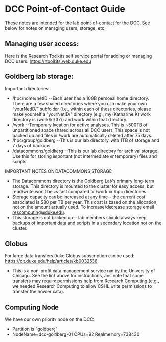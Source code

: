# DCC Point-of-Contact Guide

These notes are intended for the lab point-of-contact for the DCC. See below for notes on managing users, storage, etc.

## Managing user access:
Here is the Research Toolkits self service portal for adding or managing DCC users: https://rtoolkits.web.duke.edu

## Goldberg lab storage:
Important directories:
- /hpc/home/netID --Each user has a 10GB personal home directory. There are a few shared directories where you can make your own “yourNetID/” subfolder (i.e., within each of these directories, please make yourself a "yourNetID/" directory (e.g., my (Katharine K) work directory is /work/klk37/) and work within that directory.
- /work --Temporary location for active analyses. This is ~500TB of unpartitioned space shared across all DCC users. This space is not backed up and files in /work are automatically deleted after 75 days.
- /hpc/group/goldberg --This is our lab directory, with 1TB of storage and 7 days of backups
- /datacommons/goldberg --This is our lab directory for archival storage. Use this for storing important (not intermediate or temporary) files and scripts. 

IMPORTANT NOTES ON DATACOMMONS STORAGE:
- The Datacommons directory is the Goldberg Lab's primary long-term storage. This directory is mounted to the cluster for easy access, but read/write won’t be as fast compared to /work or /hpc directories. 
- Storage capacity can be increased at any time-- the current cost associated is $80 per TB per year. This cost is based on the allocation, not on the amount actually used. To increase/decrease storage email rescomputing@duke.edu.
- This storage is not backed up-- lab members should always keep backups of important data and scripts in a secondary location not on the cluster.

## Globus
For large data transfers Duke Globus subscription can be used: https://oit.duke.edu/help/articles/kb0032536 
- This is a non-profit data management service run by the University of Chicago. See the link above for instructions, and note that some transfers may require permissions help from Research Computing (e.g., we needed Research Computing to allow CSHL write permissions to transfer the howler data).

## Computing Node
We have our own priority node on the DCC:
- Partition is "goldberg"
- NodeName=dcc-goldberg-01 CPUs=92 Realmemory=738430
